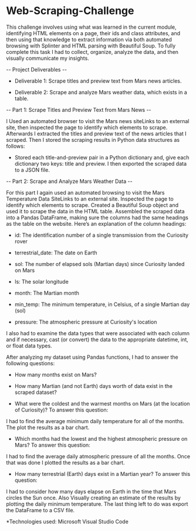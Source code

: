 # Web-Scraping-Challenge

This challenge involves using what was learned in the current module, identifying HTML elements on a page, 
their ids and class attributes, and then using that knowledge to extract information via both automated browsing 
with Splinter and HTML parsing with Beautiful Soup. To fully complete this task I had to collect, organize, analyze the data, 
and then visually communicate my insights.

-- Project Deliverables --

- Deliverable 1: Scrape titles and preview text from Mars news articles.

- Deliverable 2: Scrape and analyze Mars weather data, which exists in a table.

-- Part 1: Scrape Titles and Preview Text from Mars News --

I Used an automated browser to visit the Mars news siteLinks to an external site, then inspected the page to identify which elements to scrape. Afterwards I 
extracted the titles and preview text of the news articles that I scraped. Then I stored the scraping results in Python data structures as follows:

- Stored each title-and-preview pair in a Python dictionary and, give each dictionary two keys: title and preview. I then exported the scraped data to a JSON file.

-- Part 2: Scrape and Analyze Mars Weather Data --

For this part I again used an automated browsing to visit the Mars Temperature Data SiteLinks to an external site. Inspected the page to identify which elements to scrape. 
Created a Beautiful Soup object and used it to scrape the data in the HTML table. Assembled the scraped data into a Pandas DataFrame, making sure the columns had the same headings as the 
table on the website. Here’s an explanation of the column headings:

- id: The identification number of a single transmission from the Curiosity rover
  
- terrestrial_date: The date on Earth

- sol: The number of elapsed sols (Martian days) since Curiosity landed on Mars

- ls: The solar longitude

- month: The Martian month

- min_temp: The minimum temperature, in Celsius, of a single Martian day (sol)

- pressure: The atmospheric pressure at Curiosity's location

I also had to examine the data types that were associated with each column and if necessary, cast (or convert) the data to the appropriate datetime, int, or float data types.

After analyzing my dataset using Pandas functions, I had to answer the following questions:

- How many months exist on Mars?

- How many Martian (and not Earth) days worth of data exist in the scraped dataset?

- What were the coldest and the warmest months on Mars (at the location of Curiosity)? To answer this question:

I had to find the average minimum daily temperature for all of the months. The plot the results as a bar chart.

- Which months had the lowest and the highest atmospheric pressure on Mars? To answer this question:

I had to find the average daily atmospheric pressure of all the months. Once that was done I plotted the results as a bar chart.

- How many terrestrial (Earth) days exist in a Martian year? To answer this question:

I had to consider how many days elapse on Earth in the time that Mars circles the Sun once. Also Visually creating an estimate of the
results by plotting the daily minimum temperature. The last thing left to do was export the DataFrame to a CSV file.

*Technologies used: Microsoft Visual Studio Code

